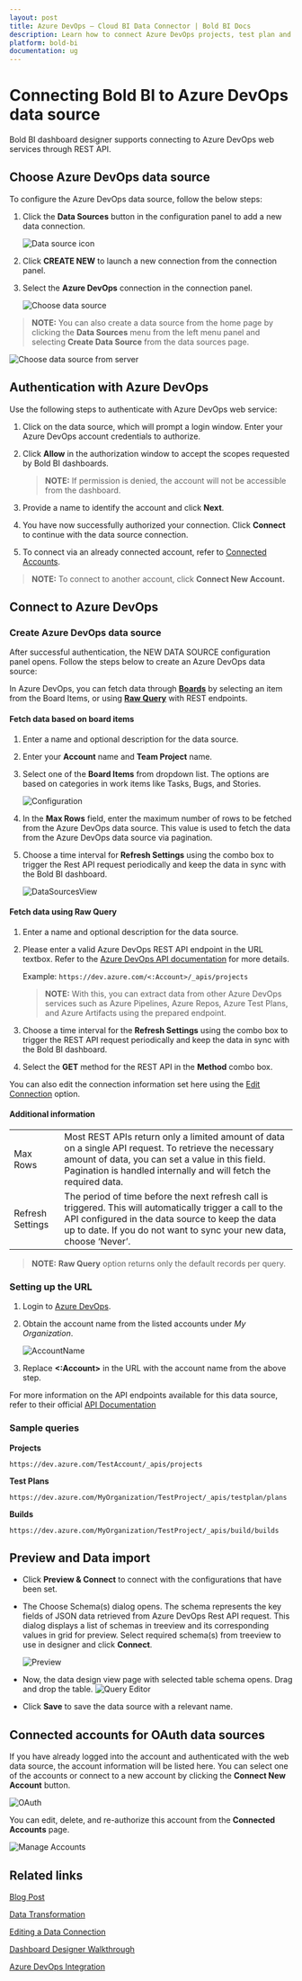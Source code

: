 ```yaml
---
layout: post
title: Azure DevOps – Cloud BI Data Connector | Bold BI Docs
description: Learn how to connect Azure DevOps projects, test plan and builds using OAuth-based authentication through REST API endpoint with cloud-hosted Bold BI.
platform: bold-bi
documentation: ug
---
```


# Connecting Bold BI to Azure DevOps data source
Bold BI dashboard designer supports connecting to Azure DevOps web services through REST API. 

## Choose Azure DevOps data source
To configure the Azure DevOps data source, follow the below steps:
1. Click the **Data Sources** button in the configuration panel to add a new data connection.

   ![Data source icon](/static/assets/working-with-datasource/data-connectors/images/common/DataSourcesIcon.png)

2. Click **CREATE NEW** to launch a new connection from the connection panel.
3. Select the **Azure DevOps** connection in the connection panel.

   ![Choose data source](/static/assets/working-with-datasource/data-connectors/images/AzureDevOps/ChooseDS.png)

> **NOTE:** You can also create a data source from the home page by clicking the **Data Sources** menu from the left menu panel and selecting **Create Data Source** from the data sources page.

   ![Choose data source from server](/static/assets/working-with-datasource/data-connectors/images/AzureDevOps/ChooseDS_server.png)

## Authentication with Azure DevOps
Use the following steps to authenticate with Azure DevOps web service:

1. Click on the data source, which will prompt a login window. Enter your Azure DevOps account credentials to authorize.
2. Click **Allow** in the authorization window to accept the scopes requested by Bold BI dashboards.

   > **NOTE:** If permission is denied, the account will not be accessible from the dashboard.

3. Provide a name to identify the account and click **Next**. 
4. You have now successfully authorized your connection. Click **Connect** to continue with the data source connection.
5. To connect via an already connected account, refer to [Connected Accounts](/working-with-data-sources/data-connectors/azure-devops/#connected-accounts-for-oauth-data-sources).

> **NOTE:** To connect to another account, click **Connect New Account.**


## Connect to Azure DevOps
### Create Azure DevOps data source
After successful authentication, the NEW DATA SOURCE configuration panel opens. Follow the steps below to create an Azure DevOps data source:

In Azure DevOps, you can fetch data through [**Boards**](/working-with-data-sources/data-connectors/azure-devops/#fetch-data-based-on-board-items) by selecting an item from the Board Items, or using [**Raw Query**](/working-with-data-sources/data-connectors/azure-devops/#fetch-data-using-raw-query) with REST endpoints.

#### Fetch data based on board items

1. Enter a name and optional description for the data source.
2. Enter your **Account** name and **Team Project** name.
3. Select one of the **Board Items** from dropdown list. The options are based on categories in work items like Tasks, Bugs, and Stories.

   ![Configuration](/static/assets/working-with-datasource/data-connectors/images/AzureDevOps/AzureBoardsConfiguration.png)

4. In the **Max Rows** field, enter the maximum number of rows to be fetched from the Azure DevOps data source. This value is used to fetch the data from the Azure DevOps data source via pagination.
5. Choose a time interval for **Refresh Settings** using the combo box to trigger the Rest API request periodically and keep the data in sync with the Bold BI dashboard.

    ![DataSourcesView](/static/assets/working-with-datasource/data-connectors/images/AzureDevOps/DataSourcesView.png)

#### Fetch data using Raw Query

1. Enter a name and optional description for the data source.
2. Please enter a valid Azure DevOps REST API endpoint in the URL textbox. Refer to the [Azure DevOps API documentation](https://docs.microsoft.com/en-us/rest/api/azure/devops/?view=azure-devops-rest-5.0) for more details.

    Example: `https://dev.azure.com/<:Account>/_apis/projects`

   > **NOTE:** With this, you can extract data from other Azure DevOps services such as Azure Pipelines, Azure Repos, Azure Test Plans, and Azure Artifacts using the prepared endpoint.

3. Choose a time interval for the **Refresh Settings** using the combo box to trigger the REST API request periodically and keep the data in sync with the Bold BI dashboard.
4. Select the **GET** method for the REST API in the **Method** combo box. 

You can also edit the connection information set here using the [Edit Connection](/working-with-data-sources/editing-a-data-connection/) option.

#### Additional information
<table width="600">
<tr>
<td>
Max Rows
</td>
<td>
Most REST APIs return only a limited amount of data on a single API request. To retrieve the necessary amount of data, you can set a value in this field. Pagination is handled internally and will fetch the required data.
</td>
</tr>
<tr>
<td>
Refresh Settings
</td>
<td>
The period of time before the next refresh call is triggered. This will automatically trigger a call to the API configured in the data source to keep the data up to date. If you do not want to sync your new data, choose ‘Never’.
</td>
</tr>
</table>

> **NOTE:** **Raw Query** option returns only the default records per query.

### Setting up the URL
1. Login to [Azure DevOps](https://azure.microsoft.com/en-us/services/devops/).
2. Obtain the account name from the listed accounts under *My Organization*.

    ![AccountName](/static/assets/working-with-datasource/data-connectors/images/AzureDevOps/Accountname.png)

3. Replace **&lt;:Account&gt;** in the URL with the account name from the above step.

For more information on the API endpoints available for this data source, refer to their official [API Documentation](https://docs.microsoft.com/en-us/azure/devops/integrate/previous-apis/overview?view=tfs-2018#full-list-of-rest-apis)

### Sample queries
**Projects**

`https://dev.azure.com/TestAccount/_apis/projects`

**Test Plans**

`https://dev.azure.com/MyOrganization/TestProject/_apis/testplan/plans`

**Builds**

`https://dev.azure.com/MyOrganization/TestProject/_apis/build/builds`

## Preview and Data import
* Click **Preview & Connect** to connect with the configurations that have been set.
* The Choose Schema(s) dialog opens. The schema represents the key fields of JSON data retrieved from Azure DevOps Rest API request. This dialog displays a list of schemas in treeview and its corresponding values in grid for preview. Select required schema(s) from treeview to use in designer and click **Connect**.

   ![Preview](/static/assets/working-with-datasource/data-connectors/images/common/Preview.png)

* Now, the data design view page with selected table schema opens. Drag and drop the table.
   ![Query Editor](/static/assets/working-with-datasource/data-connectors/images/common/QueryEditor.png)

* Click **Save** to save the data source with a relevant name.

## Connected accounts for OAuth data sources
If you have already logged into the account and authenticated with the web data source, the account information will be listed here. You can select one of the accounts or connect to a new account by clicking the **Connect New Account** button.

   ![OAuth](/static/assets/working-with-datasource/data-connectors/images/AzureDevOps/OAuthDS.png)

You can edit, delete, and re-authorize this account from the **Connected Accounts** page.

   ![Manage Accounts](/static/assets/working-with-datasource/data-connectors/images/AzureDevOps/ManageDS.png)

## Related links
<a href="https://www.boldbi.com/blog/monitoring-azure-devops-project-performance" target="_blank">Blog Post</a>


[Data Transformation](/working-with-data-sources/data-modeling/joining-table/)

[Editing a Data Connection](/working-with-data-sources/editing-a-data-connection/)   

[Dashboard Designer Walkthrough](/getting-started/creating-dashboard/)

<a href="https://www.boldbi.com/integrations/azure-devops" target="_blank">Azure DevOps Integration</a>

